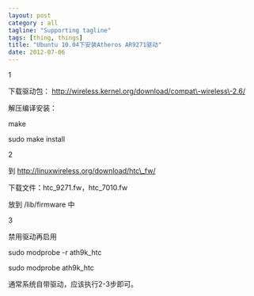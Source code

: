 ```yaml
---
layout: post
category : all
tagline: "Supporting tagline"
tags: [thing, things]
title: "Ubuntu 10.04下安装Atheros AR9271驱动"
date: 2012-07-06
---
```

1    
下载驱动包： <http://wireless.kernel.org/download/compat\-wireless\-2.6/>    
解压编译安装：    
make    
sudo make install    
    
2    
到 <http://linuxwireless.org/download/htc\_fw/>    
下载文件：htc\_9271.fw，htc\_7010.fw    
放到 /lib/firmware 中    
    
3    
禁用驱动再启用    
sudo modprobe \-r ath9k\_htc    
sudo modprobe ath9k\_htc    
    
通常系统自带驱动，应该执行2\-3步即可。